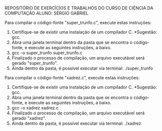 REPOSITÓRIO DE EXERCÍCIOS E TRABALHOS DO CURSO DE CIÊNCIA DA COMPUTAÇÃO
ALUNO: SÉRGIO GABRIEL

Para compilar o código-fonte "super_trunfo.c", execute estas instruções:
1. Certifique-se de existir uma instalação de um compilador C. *Sugestão: gcc.
2. Abra uma janela terminal dentro da pasta que se encontra o código-fonte, e execute as seguintes instruções, a baixo.
3. gcc -o super_trunfo super_trunfo.c
4. Finalizado o processo de compilação, um arquivo executável será gerado "super_trunfo".
5. Ainda dentro da pasta, é possível executar via terminal: ./super_trunfo

Para compilar o código-fonte "xadrez.c", execute estas instruções:
1. Certifique-se de existir uma instalação de um compilador C. *Sugestão: gcc.
2. Abra uma janela terminal dentro da pasta que se encontra o código-fonte, e execute as seguintes instruções, a baixo.
3. gcc -o xadrez xadrez.c
4. Finalizado o processo de compilação, um arquivo executável será gerado "xadrez".
5. Ainda dentro da pasta, é possível executar via terminal: ./xadrez

